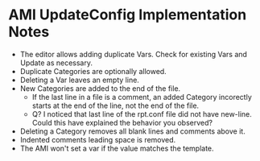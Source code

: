 # AMI UpdateConfig Implementation Notes

- The editor allows adding duplicate Vars. Check for existing Vars and Update as necessary.
- Duplicate Categories are optionally allowed.
- Deleting a Var leaves an empty line.
- New Categories are added to the end of the file.
  - If the last line in a file is a comment, an added Category incorectly starts at the end of the line, not the end of the file.
  - Q? I noticed that last line of the rpt.conf file did not have new-line.  Could this have explained the behavior you observed?
- Deleting a Category removes all blank lines and comments above it.
- Indented comments leading space is removed.
- The AMI won't set a var if the value matches the template.

